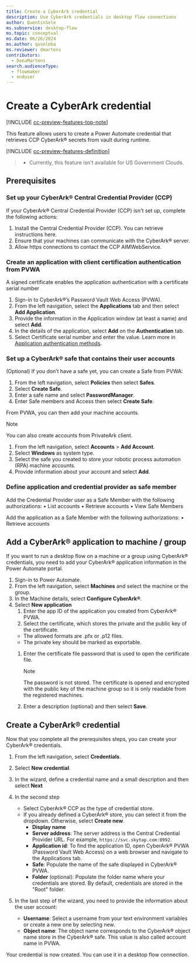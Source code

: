 ```yaml
---
title: Create a CyberArk credential
description: Use CyberArk credentials in desktop flow connections 
author: QuentinSele
ms.subservice: desktop-flow
ms.topic: conceptual
ms.date: 06/26/2024
ms.author: quseleba
ms.reviewer: dmartens
contributors:
  - DanaMartens
search.audienceType: 
  - flowmaker
  - enduser
---
```


# Create a CyberArk credential

[!INCLUDE [cc-preview-features-top-note](../includes/cc-preview-features-top-note.md)]

This feature allows users to create a Power Automate credential that retrieves CCP CyberArk® secrets from vault during runtime.

[!INCLUDE [cc-preview-features-definition](../includes/cc-preview-features-definition.md)]
> - Currently, this feature isn't available for US Government Clouds.

## Prerequisites

### Set up your CyberArk® Central Credential Provider (CCP)

If your CyberArk® Central Credential Provider (CCP) isn't set up, complete the following actions:

1. Install the Central Credential Provider (CCP). You can retrieve instructions here.
1. Ensure that your machines can communicate with the CyberArk® server.
1. Allow https connections to contact the CCP AIMWebService.

### Create an application with client certification authentication from PVWA

A signed certificate enables the application authentication with a certificate serial number

1. Sign-in to CyberArk®’s Password Vault Web Access (PVWA).
1. From the left navigation, select the **Applications** tab and then select **Add Application**.  
1. Provide the information in the Application window (at least a name) and select **Add**.
1. In the details of the application, select **Add** on the **Authentication** tab.
1. Select Certificate serial number and enter the value. Learn more in [Application authentication methods](https://docs.cyberark.com/credential-providers/Latest/en/Content/CP%20and%20ASCP/Application-Authentication-Methods-general.htm#ClientCert).

### Set up a CyberArk® safe that contains their user accounts

(Optional) If you don’t have a safe yet, you can create a Safe from PVWA:

1. From the left navigation, select **Policies** then select **Safes**.
1. Select **Create Safe**.
1. Enter a safe name and select **PasswordManager**.
1. Enter Safe members and Access then select **Create Safe**.

From PVWA, you can then add your machine accounts.

> [!NOTE]
> You can also create accounts from PrivateArk client.

1. From the left navigation, select **Accounts** > **Add Account**.
1. Select **Windows** as system type.
1. Select the safe you created to store your robotic process automation (RPA) machine accounts.
1. Provide information about your account and select **Add**.

### Define application and credential provider as safe member

Add the Credential Provider user as a Safe Member with the following authorizations:
• List accounts
• Retrieve accounts
• View Safe Members

Add the application as a Safe Member with the following authorizations:
• Retrieve accounts

## Add a CyberArk® application to machine / group

If you want to run a desktop flow on a machine or a group using CyberArk® credentials, you need to add your CyberArk® application information in the Power Automate portal.

1. Sign-in to Power Automate.
1. From the left navigation, select **Machines** and select the machine or the group.
1. In the Machine details, select **Configure CyberArk®**.
1. Select **New application**
    1. Enter the app ID of the application you created from CyberArk® PVWA.
    1. Select the certificate, which stores the private and the public key of the certificate.
    - The allowed formats are .pfx or .p12 files.
    - The private key should be marked as exportable.
    1. Enter the certificate file password that is used to open the certificate file.

        > [!NOTE]
        > The password is not stored. The certificate is opened and encrypted with the public key of the machine group so it is only readable from the registered machines.

    1. Enter a description (optional) and then select **Save**.

## Create a CyberArk® credential

Now that you complete all the prerequisites steps, you can create your CyberArk® credentials.

1. From the left navigation, select **Credentials**.
1. Select **New credential**.
1. In the wizard, define a credential name and a small description and then select **Next**
1. In the second step
     - Select CyberArk® CCP as the type of credential store.
     - If you already defined a CyberArk® store, you can select it from the dropdown. Otherwise, select **Create new**.
       - **Display name**
       - **Server address**: The server address is the Central Credential Provider URL. For example, `https://svc.skytap.com:8992`.
       - **Application id**: To find the application ID, open CyberArk® PVWA (Password Vault Web Access) on a web browser and navigate to the Applications tab.
       - **Safe**: Populate the name of the safe displayed in CyberArk® PVWA.
       - **Folder** (optional): Populate the folder name where your credentials are stored. By default, credentials are stored in the "Root" folder.

1. In the last step of the wizard, you need to provide the information about the user account:
    - **Username**: Select a username from your text environment variables or create a new one by selecting new.
    - **Object name**: The object name corresponds to the CyberArk® object name store in the CyberArk® safe. This value is also called account name in PVWA.
  
Your credential is now created. You can use it in a desktop flow connection.
